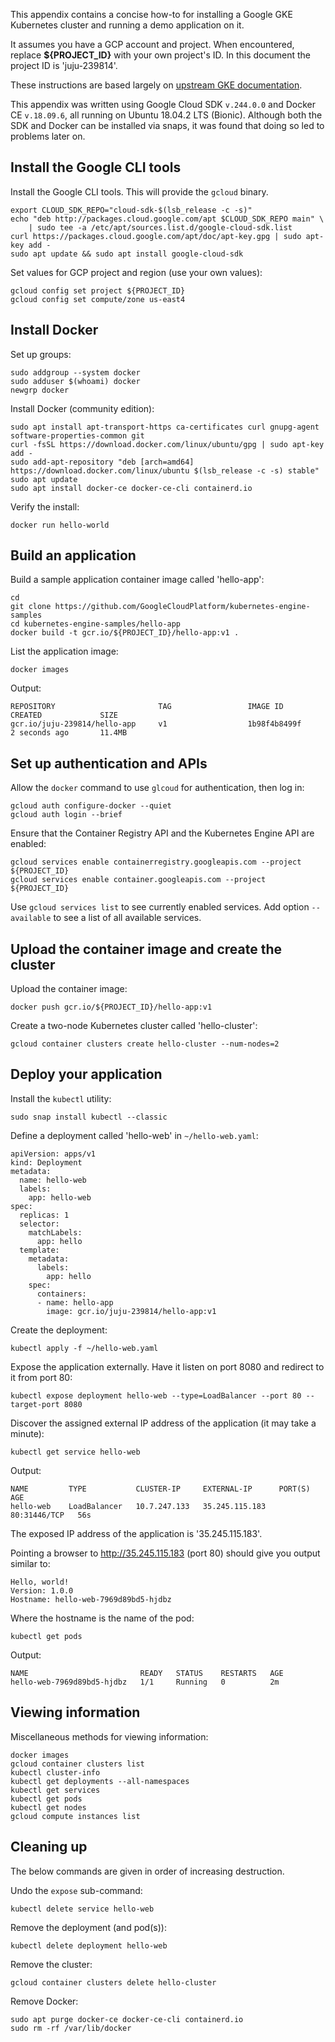 This appendix contains a concise how-to for installing a Google GKE Kubernetes cluster and running a demo application on it.

It assumes you have a GCP account and project. When encountered, replace **${PROJECT_ID}** with your own project's ID. In this document the project ID is 'juju-239814'.

These instructions are based largely on [upstream GKE documentation][google-gcloud-docs].

This appendix was written using Google Cloud SDK `v.244.0.0` and Docker CE `v.18.09.6`, all running on Ubuntu 18.04.2 LTS (Bionic). Although both the SDK and Docker can be installed via snaps, it was found that doing so led to problems later on.

<h2 id='heading--install-the-google-cli-tools'>Install the Google CLI tools</h2> 

Install the Google CLI tools. This will provide the `gcloud` binary. 

```text
export CLOUD_SDK_REPO="cloud-sdk-$(lsb_release -c -s)"
echo "deb http://packages.cloud.google.com/apt $CLOUD_SDK_REPO main" \
    | sudo tee -a /etc/apt/sources.list.d/google-cloud-sdk.list
curl https://packages.cloud.google.com/apt/doc/apt-key.gpg | sudo apt-key add -
sudo apt update && sudo apt install google-cloud-sdk
```

Set values for GCP project and region (use your own values):

```text
gcloud config set project ${PROJECT_ID}
gcloud config set compute/zone us-east4
```

## Install Docker

Set up groups:

```text
sudo addgroup --system docker
sudo adduser $(whoami) docker
newgrp docker
```

Install Docker (community edition):

```text
sudo apt install apt-transport-https ca-certificates curl gnupg-agent software-properties-common git
curl -fsSL https://download.docker.com/linux/ubuntu/gpg | sudo apt-key add -
sudo add-apt-repository "deb [arch=amd64] https://download.docker.com/linux/ubuntu $(lsb_release -c -s) stable"
sudo apt update
sudo apt install docker-ce docker-ce-cli containerd.io
```

Verify the install:

```text
docker run hello-world
```

## Build an application

Build a sample application container image called 'hello-app':

```text
cd
git clone https://github.com/GoogleCloudPlatform/kubernetes-engine-samples
cd kubernetes-engine-samples/hello-app
docker build -t gcr.io/${PROJECT_ID}/hello-app:v1 .
```

List the application image:

```text
docker images
```

Output:

```text
REPOSITORY                       TAG                 IMAGE ID            CREATED             SIZE
gcr.io/juju-239814/hello-app     v1                  1b98f4b8499f        2 seconds ago       11.4MB
```

## Set up authentication and APIs

Allow the `docker` command to use `glcoud` for authentication, then log in:

```text
gcloud auth configure-docker --quiet
gcloud auth login --brief
```

Ensure that the Container Registry API and the Kubernetes Engine API are enabled:

```text
gcloud services enable containerregistry.googleapis.com --project ${PROJECT_ID}
gcloud services enable container.googleapis.com --project ${PROJECT_ID}
```

Use `gcloud services list` to see currently enabled services. Add option `--available` to see a list of all available services.

## Upload the container image and create the cluster

Upload the container image:

```text
docker push gcr.io/${PROJECT_ID}/hello-app:v1
```

Create a two-node Kubernetes cluster called 'hello-cluster':

```text
gcloud container clusters create hello-cluster --num-nodes=2
```

## Deploy your application

Install the `kubectl` utility:

```text
sudo snap install kubectl --classic
```

Define a deployment called 'hello-web' in `~/hello-web.yaml`:

```text
apiVersion: apps/v1
kind: Deployment
metadata:
  name: hello-web
  labels:
    app: hello-web
spec:
  replicas: 1
  selector:
    matchLabels:
      app: hello
  template:
    metadata:
      labels:
        app: hello
    spec:
      containers:
      - name: hello-app
        image: gcr.io/juju-239814/hello-app:v1
```

Create the deployment:

```text
kubectl apply -f ~/hello-web.yaml
```

Expose the application externally. Have it listen on port 8080 and redirect to it from port 80: 

```text
kubectl expose deployment hello-web --type=LoadBalancer --port 80 --target-port 8080
```

Discover the assigned external IP address of the application (it may take a minute):

```text
kubectl get service hello-web
```

Output:

```text
NAME         TYPE           CLUSTER-IP     EXTERNAL-IP      PORT(S)        AGE
hello-web    LoadBalancer   10.7.247.133   35.245.115.183   80:31446/TCP   56s
```

The exposed IP address of the application is '35.245.115.183'.

Pointing a browser to http://35.245.115.183 (port 80) should give you output similar to:

```text
Hello, world!
Version: 1.0.0
Hostname: hello-web-7969d89bd5-hjdbz
```

Where the hostname is the name of the pod:

```text
kubectl get pods
```

Output:

```text
NAME                         READY   STATUS    RESTARTS   AGE
hello-web-7969d89bd5-hjdbz   1/1     Running   0          2m
```

## Viewing information

Miscellaneous methods for viewing information:

```text
docker images
gcloud container clusters list
kubectl cluster-info
kubectl get deployments --all-namespaces
kubectl get services
kubectl get pods
kubectl get nodes
gcloud compute instances list
```

## Cleaning up

The below commands are given in order of increasing destruction.

Undo the `expose` sub-command:

```text
kubectl delete service hello-web
```

Remove the deployment (and pod(s)):

```text
kubectl delete deployment hello-web
```

Remove the cluster:

```text
gcloud container clusters delete hello-cluster
```

Remove Docker:

```text
sudo apt purge docker-ce docker-ce-cli containerd.io
sudo rm -rf /var/lib/docker
```


<!-- LINKS -->

[google-gcloud-docs]: https://cloud.google.com/kubernetes-engine/docs/tutorials/hello-app#option_b_use_command-line_tools_locally
